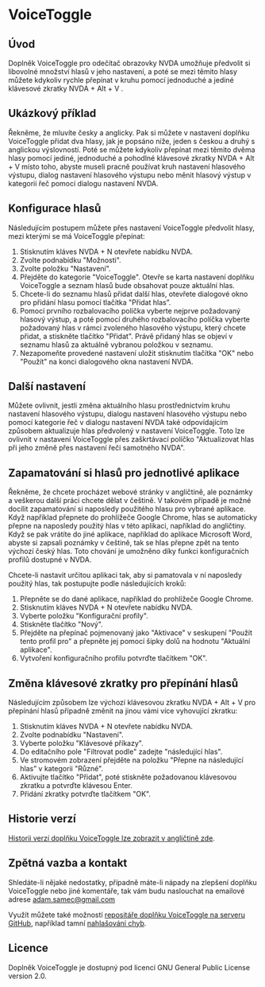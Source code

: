 # VoiceToggle

## Úvod

Doplněk VoiceToggle pro odečítač obrazovky NVDA umožňuje předvolit si libovolné množství hlasů v jeho nastavení, a poté se mezi těmito hlasy můžete kdykoliv rychle přepínat v kruhu pomocí jednoduché a jediné klávesové zkratky NVDA + Alt + V .

## Ukázkový příklad

Řekněme, že mluvíte česky a anglicky. Pak si můžete v nastavení doplňku VoiceToggle přidat dva hlasy, jak je popsáno níže, jeden s českou a druhý s anglickou výslovností. Poté se můžete kdykoliv přepínat mezi těmito dvěma hlasy pomocí jediné, jednoduché a pohodlné klávesové zkratky NVDA + Alt + V místo toho, abyste museli pracně používat kruh nastavení hlasového výstupu, dialog nastavení hlasového výstupu nebo měnit hlasový výstup v kategorii řeč pomocí dialogu nastavení NVDA.

## Konfigurace hlasů

Následujícím postupem můžete přes nastavení VoiceToggle předvolit hlasy, mezi kterými se má VoiceToggle přepínat:

1. Stisknutím kláves NVDA + N otevřete nabídku NVDA.
2. Zvolte podnabídku "Možnosti".
3. Zvolte položku "Nastavení".
4. Přejděte do kategorie "VoiceToggle". Otevře se karta nastavení doplňku VoiceToggle a seznam hlasů  bude obsahovat pouze aktuální hlas.
5. Chcete-li do seznamu hlasů přidat další hlas, otevřete dialogové okno pro přidání hlasu  pomocí tlačítka "Přidat hlas”.
6. Pomocí prvního rozbalovacího políčka vyberte nejprve požadovaný hlasový výstup, a poté pomocí druhého rozbalovacího políčka vyberte požadovaný hlas v rámci zvoleného hlasového výstupu, který chcete přidat, a stiskněte tlačítko "Přidat". Právě přidaný hlas se objeví v seznamu hlasů za aktuálně vybranou položkou v seznamu.
7. Nezapomeňte provedené nastavení uložit stisknutím tlačítka "OK" nebo "Použít" na konci dialogového okna nastavení NVDA.

## Další nastavení

Můžete ovlivnit, jestli změna aktuálního hlasu prostřednictvím kruhu nastavení hlasového výstupu, dialogu nastavení hlasového výstupu nebo pomocí kategorie řeč v dialogu nastavení NVDA také odpovídajícím způsobem aktualizuje hlas předvolený v nastavení VoiceToggle. Toto lze ovlivnit v nastavení VoiceToggle přes zaškrtávací políčko "Aktualizovat hlas při jeho změně přes nastavení řeči samotného NVDA".

## Zapamatování si hlasů pro jednotlivé aplikace

Řekněme, že chcete procházet webové stránky  v angličtině, ale poznámky a veškerou další práci chcete dělat v češtině. V takovém případě je možné docílit zapamatování si naposledy použitého hlasu pro vybrané aplikace. Když například přepnete do prohlížeče Google Chrome, hlas se automaticky přepne na naposledy použitý hlas v této aplikaci, například do angličtiny. Když se pak vrátíte do jiné aplikace, například do aplikace Microsoft Word, abyste si zapsali poznámky v češtině, tak se hlas přepne zpět na tento výchozí český hlas. Toto chování je umožněno díky funkci konfiguračních profilů dostupné v NVDA.

Chcete-li nastavit určitou aplikaci tak, aby si pamatovala v ní naposledy použitý hlas, tak postupujte podle následujících kroků:

1. Přepněte se do dané aplikace, například do prohlížeče Google Chrome.
2. Stisknutím kláves NVDA + N otevřete nabídku NVDA.
3. Vyberte položku "Konfigurační profily".
4. Stiskněte tlačítko "Nový".
5. Přejděte na přepínač pojmenovaný jako "Aktivace" v seskupení "Použít tento profil pro" a přepněte jej pomocí šipky dolů na hodnotu "Aktuální aplikace".
6. Vytvoření konfiguračního profilu potvrďte tlačítkem "OK".

## Změna klávesové zkratky pro přepínání hlasů

Následujícím způsobem lze výchozí klávesovou zkratku NVDA + Alt + V pro přepínání hlasů případně změnit na jinou vámi více vyhovující zkratku:

1. Stisknutím kláves NVDA + N otevřete nabídku NVDA.
2. Zvolte podnabídku "Nastavení".
3. Vyberte položku "Klávesové příkazy".
4. Do editačního pole "Filtrovat podle" zadejte "následující hlas".
5. Ve stromovém zobrazení přejděte na položku "Přepne na následující hlas” v kategorii "Různé".
6. Aktivujte tlačítko "Přidat", poté stiskněte požadovanou klávesovou zkratku a potvrďte klávesou Enter.
7. Přidání zkratky potvrďte tlačítkem "OK".

## Historie verzí

[Historii verzí doplňku VoiceToggle lze zobrazit v angličtině zde][changelog].

## Zpětná vazba a kontakt

Shledáte-li nějaké nedostatky, případně máte-li nápady na zlepšení doplňku VoiceToggle nebo jiné komentáře, tak vám budu naslouchat na emailové adrese [adam.samec@gmail.com](mailto:adam.samec@gmail.com)

Využít můžete také možností [repositáře doplňku VoiceToggle na serveru GitHub][GitHub], například tamní [nahlašování chyb][GitHub issue].

## Licence

Doplněk VoiceToggle je dostupný pod licencí GNU General Public License version 2.0.

[changelog]: https://github.com/adamsamec/VoiceToggle/blob/main/Changelog.md
[GitHub]: https://github.com/adamsamec/VoiceToggle
[GitHub issue]: https://github.com/adamsamec/VoiceToggle/issues
